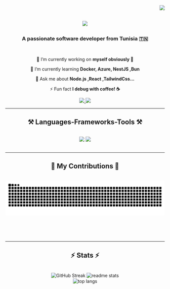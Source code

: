 <img align="right" src="https://visitor-badge.laobi.icu/badge?page_id=Griffith000.Griffith000" />

<h1 align="center">
    <img src="https://readme-typing-svg.herokuapp.com/?font=Righteous&size=35&center=true&vCenter=true&width=500&height=70&duration=4000&lines=Hi+There!+👋;+I'm+Ghassen+Latrach!;" />
</h1>

<h3 align="center">A passionate software developer from Tunisia 🇹🇳</h3>

<br/>

<div align="center">
 
 🔭 I’m currently working on **myself obviously 🙂**
 
 🌱 I’m currently learning **Docker, Azure, NestJS ,Bun**

💬 Ask me about **Node.js ,React ,TailwindCss...**

⚡ Fun fact **I debug with coffee! ☕**

 </div>
 
<div align="center"> 
  <a href="mailto:latrechghassen68@gmail.com">
    <img src="https://img.shields.io/badge/Gmail-333333?style=for-the-badge&logo=gmail&logoColor=red" />
  </a>
  <a href="https://www.linkedin.com/in/ghassen-latrach">
    <img src="https://img.shields.io/badge/LinkedIn-0077B5?style=for-the-badge&logo=linkedin&logoColor=white" target="_blank" />
  </a>
 <!-- <a href="https://salesp07.github.io" target="_blank">
     <img src="https://img.shields.io/badge/Portfolio-FF5722?style=for-the-badge&logo=todoist&logoColor=white" target="_blank" /> 
</a> -->  
</div>

 <hr/>
 
<h2 align="center">⚒️ Languages-Frameworks-Tools ⚒️</h2>
<br/>
<div align="center">
    <img src="https://skillicons.dev/icons?i=react,vite,redux,nextjs,prisma,tailwind,html,css,vim,git,linux" />
    <img src="https://skillicons.dev/icons?i=nodejs,python,javascript,typescript,express,c,cpp,java,mongodb,postgres,mysql,postman,azure,docker" /><br>
</div>

<br/>
<hr/>

<div align="center">
  <h2>🐍 My Contributions 🐍</h2>
  <br>
  <img alt="snake eating my contributions" src="https://raw.githubusercontent.com/Griffith000/Griffith000/output/github-contribution-grid-snake.svg" />
  
  <br/><br/><br/>
</div>

<hr/>

<h2 align="center">⚡ Stats ⚡</h2>
<br> 

<div align=center>
 <!--  <img width=390 src="https://streak-stats.demolab.com/?user=Griffith000&count_private=true&theme=react&border_radius=10" alt="streak stats"/> -->
  <img src="https://github-readme-streak-stats-ashen-mu.vercel.app?user=Griffith000&theme=nightowl&border_radius=15" alt="GitHub Streak" />
  <img width=495 height=195 src="https://github-readme-stats.vercel.app/api?username=Griffith000&count_private=true&show_icons=true&theme=nightowl&rank_icon=github&border_radius=15" alt="readme stats" />
  <br/>
  <img width=450 align="center" src="https://github-readme-stats.vercel.app/api/top-langs/?username=Griffith000&hide=HTML&langs_count=8&layout=compact&theme=nightowl&border_radius=15&size_weight=0.5&count_weight=0.5&exclude_repo=github-readme-stats" alt="top langs" />
</div>

<br/><br/>


